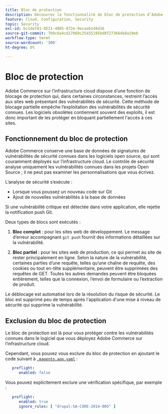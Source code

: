 ```yaml
---
title: Bloc de protection
description: Découvrez la fonctionnalité de bloc de protection d’Adobe Commerce sur l’infrastructure cloud et comment elle protège votre site contre les vulnérabilités de sécurité connues.
feature: Cloud, Configuration, Security
topic: Security
exl-id: bc1def41-9521-4005-872e-9ecaab1d4d16
source-git-commit: 7b9c6a4cd17069c25455195bd8f273664b8a29eb
workflow-type: tm+mt
source-wordcount: '309'
ht-degree: 0%

---
```


# Bloc de protection

Adobe Commerce sur l’infrastructure cloud dispose d’une fonction de blocage de protection qui, dans certaines circonstances, restreint l’accès aux sites web présentant des vulnérabilités de sécurité. Cette méthode de blocage partielle empêche l’exploitation des vulnérabilités de sécurité connues. Les logiciels obsolètes contiennent souvent des exploits, il est donc important de les protéger en bloquant partiellement l&#39;accès à ces sites.

## Fonctionnement du bloc de protection

Adobe Commerce conserve une base de données de signatures de vulnérabilités de sécurité connues dans les logiciels open source, qui sont couramment déployés sur l’infrastructure cloud. Le contrôle de sécurité analyse uniquement les vulnérabilités connues dans les projets Open Source ; il ne peut pas examiner les personnalisations que vous écrivez.

L’analyse de sécurité s’exécute :

- Lorsque vous poussez un nouveau code sur Git
- Ajout de nouvelles vulnérabilités à la base de données

Si une vulnérabilité critique est détectée dans votre application, elle rejette la notification push Git.

Deux types de blocs sont exécutés :

1. **Bloc complet** : pour les sites web de développement. Le message d’erreur accompagnant `git push` fournit des informations détaillées sur la vulnérabilité.

1. **Bloc partiel** : pour les sites web de production, ce qui permet au site de rester principalement en ligne. Selon la nature de la vulnérabilité, certaines parties d’une requête, telles qu’une chaîne de requête, des cookies ou tout en-tête supplémentaire, peuvent être supprimées des requêtes de GET. Toutes les autres demandes peuvent être bloquées entièrement, telles que la connexion, l’envoi de formulaire ou l’extraction de produit.

Le déblocage est automatisé lors de la résolution du risque de sécurité. Le bloc est supprimé peu de temps après l&#39;application d&#39;une mise à niveau de sécurité qui supprime la vulnérabilité.

## Exclusion du bloc de protection

Le bloc de protection est là pour vous protéger contre les vulnérabilités connues dans le logiciel que vous déployez Adobe Commerce sur l’infrastructure cloud.

Cependant, vous pouvez vous exclure du bloc de protection en ajoutant le code suivant à [`.magento.app.yaml`](../application/configure-app-yaml.md) :

```yaml
   preflight:
      enabled: false
```

Vous pouvez explicitement exclure une vérification spécifique, par exemple :

```yaml
   preflight:
      enabled: true
      ignore_rules: [ "drupal:SA-CORE-2014-005" ]
```
